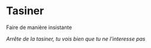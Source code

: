 # Tasiner

Faire de manière insistante

_Arrête de la tasiner, tu vois bien que tu ne l'interesse pas_
